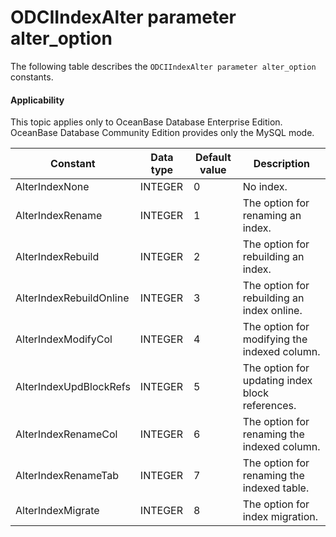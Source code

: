 ODCIIndexAlter parameter alter_option
==========================================================

The following table describes the `ODCIIndexAlter parameter alter_option` constants.


  <main id="notice" >
    <h4>Applicability</h4>
    <p>This topic applies only to OceanBase Database Enterprise Edition. OceanBase Database Community Edition provides only the MySQL mode. </p>
  </main>


| Constant | Data type | Default value | Description |
|-------------------------|---------|-----|-----------|
| AlterIndexNone | INTEGER | 0 | No index. |
| AlterIndexRename | INTEGER | 1 | The option for renaming an index. |
| AlterIndexRebuild | INTEGER | 2 | The option for rebuilding an index. |
| AlterIndexRebuildOnline | INTEGER | 3 | The option for rebuilding an index online. |
| AlterIndexModifyCol | INTEGER | 4 | The option for modifying the indexed column. |
| AlterIndexUpdBlockRefs | INTEGER | 5 | The option for updating index block references. |
| AlterIndexRenameCol | INTEGER | 6 | The option for renaming the indexed column. |
| AlterIndexRenameTab | INTEGER | 7 | The option for renaming the indexed table. |
| AlterIndexMigrate | INTEGER | 8 | The option for index migration. |



